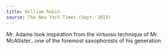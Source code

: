 ```yaml
---
title: William Robin
source: The New York Times (Sept. 2013)
---
```

Mr. Adams took inspiration from the virtuoso technique of Mr. McAllister...one of the foremost saxophonists of his generation